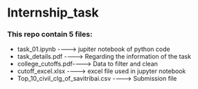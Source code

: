 # Internship_task
### This repo contain 5 files:
- task_01.ipynb ----> jupiter notebook of python code
- task_details.pdf ----> Regarding the information of the task
- college_cutoffs.pdf----> Data to filter and clean
- cutoff_excel.xlsx ----> excel file used in jupyter notebook
- Top_10_civil_clg_of_savitribai.csv ----> Submission file 
